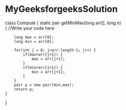 # MyGeeksforgeeksSolution
class Compute 
{
    static pair getMinMax(long arr[], long n)  
    {
        //Write your code here
        
        long max = arr[0];
        long min = arr[0];
        
        for(int j = 0; j<arr.length-1; j++) {
            if(max<arr[j+1]) {
                max = arr[j+1];
            }
            if(min>arr[j+1]) {
                min = arr[j+1];
            }
        }
        pair p = new pair(min,max);
        return p;
    }
}
